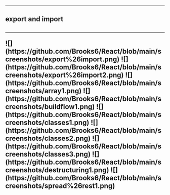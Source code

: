 <hr><h2>export and import<h2/><hr/>
  <div>
![](https://github.com/Brooks6/React/blob/main/screenshots/export%26import.png)
![](https://github.com/Brooks6/React/blob/main/screenshots/export%26import2.png)
![](https://github.com/Brooks6/React/blob/main/screenshots/array1.png)
![](https://github.com/Brooks6/React/blob/main/screenshots/buildflow1.png)
![](https://github.com/Brooks6/React/blob/main/screenshots/classes1.png)
![](https://github.com/Brooks6/React/blob/main/screenshots/classes2.png)
![](https://github.com/Brooks6/React/blob/main/screenshots/classes3.png)
![](https://github.com/Brooks6/React/blob/main/screenshots/destructuring1.png)
![](https://github.com/Brooks6/React/blob/main/screenshots/spread%26rest1.png)
    <div/>
